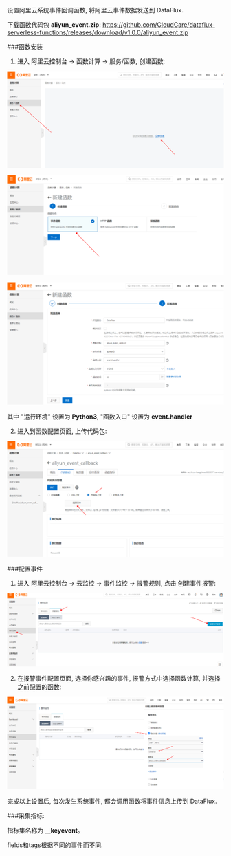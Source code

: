 设置阿里云系统事件回调函数, 将阿里云事件数据发送到 DataFlux.

下载函数代码包 **aliyun_event.zip**: https://github.com/CloudCare/dataflux-serverless-functions/releases/download/v1.0.0/aliyun_event.zip

###函数安装

1. 进入 阿里云控制台 -> 函数计算 -> 服务/函数, 创建函数:  

![step 1](guide/image/step1.png)

![step 2](guide/image/step2.png)

![step 3](guide/image/step3.png)  

其中 "运行环境" 设置为 **Python3**, "函数入口" 设置为 **event.handler**

2. 进入到函数配置页面, 上传代码包:  

![step 4](guide/image/step4.png)  



###配置事件

1. 进入 阿里云控制台 -> 云监控 -> 事件监控 -> 报警规则, 点击 创建事件报警:  

![step 5](guide/image/step5.png)  


2. 在报警事件配置页面, 选择你感兴趣的事件, 报警方式中选择函数计算, 并选择之前配置的函数:

![step 6](guide/image/step6.png)  


完成以上设置后, 每次发生系统事件, 都会调用函数将事件信息上传到 DataFlux.


###采集指标:  

指标集名称为 **__keyevent**。  

fields和tags根据不同的事件而不同.
